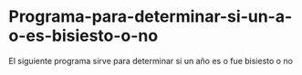 # Programa-para-determinar-si-un-a-o-es-bisiesto-o-no
El siguiente programa sirve para determinar si un año es o fue bisiesto o no

